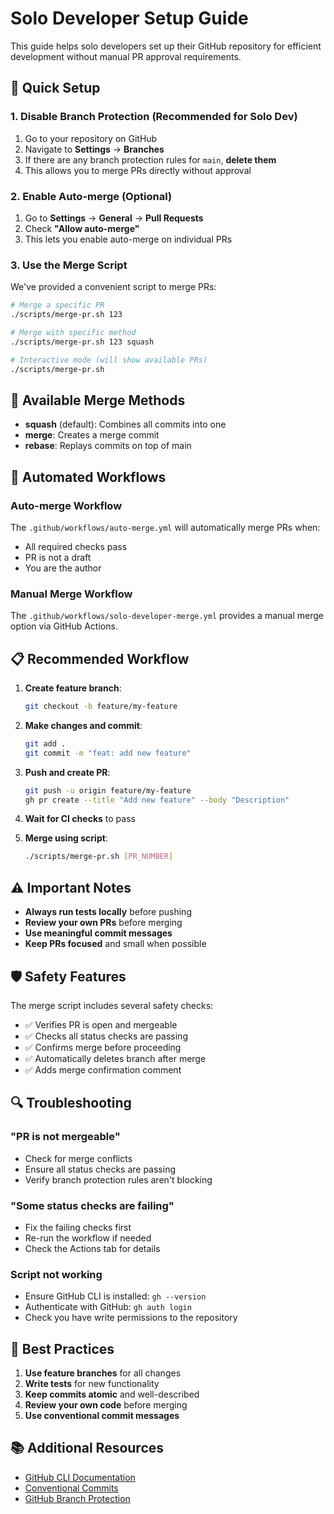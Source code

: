 # Solo Developer Setup Guide

This guide helps solo developers set up their GitHub repository for efficient development without manual PR approval requirements.

## 🚀 Quick Setup

### 1. Disable Branch Protection (Recommended for Solo Dev)

1. Go to your repository on GitHub
2. Navigate to **Settings** → **Branches**
3. If there are any branch protection rules for `main`, **delete them**
4. This allows you to merge PRs directly without approval

### 2. Enable Auto-merge (Optional)

1. Go to **Settings** → **General** → **Pull Requests**
2. Check **"Allow auto-merge"**
3. This lets you enable auto-merge on individual PRs

### 3. Use the Merge Script

We've provided a convenient script to merge PRs:

```bash
# Merge a specific PR
./scripts/merge-pr.sh 123

# Merge with specific method
./scripts/merge-pr.sh 123 squash

# Interactive mode (will show available PRs)
./scripts/merge-pr.sh
```

## 🔧 Available Merge Methods

- **squash** (default): Combines all commits into one
- **merge**: Creates a merge commit
- **rebase**: Replays commits on top of main

## 🤖 Automated Workflows

### Auto-merge Workflow
The `.github/workflows/auto-merge.yml` will automatically merge PRs when:
- All required checks pass
- PR is not a draft
- You are the author

### Manual Merge Workflow
The `.github/workflows/solo-developer-merge.yml` provides a manual merge option via GitHub Actions.

## 📋 Recommended Workflow

1. **Create feature branch**:
   ```bash
   git checkout -b feature/my-feature
   ```

2. **Make changes and commit**:
   ```bash
   git add .
   git commit -m "feat: add new feature"
   ```

3. **Push and create PR**:
   ```bash
   git push -u origin feature/my-feature
   gh pr create --title "Add new feature" --body "Description"
   ```

4. **Wait for CI checks** to pass

5. **Merge using script**:
   ```bash
   ./scripts/merge-pr.sh [PR_NUMBER]
   ```

## ⚠️ Important Notes

- **Always run tests locally** before pushing
- **Review your own PRs** before merging
- **Use meaningful commit messages**
- **Keep PRs focused** and small when possible

## 🛡️ Safety Features

The merge script includes several safety checks:
- ✅ Verifies PR is open and mergeable
- ✅ Checks all status checks are passing
- ✅ Confirms merge before proceeding
- ✅ Automatically deletes branch after merge
- ✅ Adds merge confirmation comment

## 🔍 Troubleshooting

### "PR is not mergeable"
- Check for merge conflicts
- Ensure all status checks are passing
- Verify branch protection rules aren't blocking

### "Some status checks are failing"
- Fix the failing checks first
- Re-run the workflow if needed
- Check the Actions tab for details

### Script not working
- Ensure GitHub CLI is installed: `gh --version`
- Authenticate with GitHub: `gh auth login`
- Check you have write permissions to the repository

## 🎯 Best Practices

1. **Use feature branches** for all changes
2. **Write tests** for new functionality
3. **Keep commits atomic** and well-described
4. **Review your own code** before merging
5. **Use conventional commit messages**

## 📚 Additional Resources

- [GitHub CLI Documentation](https://cli.github.com/)
- [Conventional Commits](https://www.conventionalcommits.org/)
- [GitHub Branch Protection](https://docs.github.com/en/repositories/configuring-branches-and-merges-in-your-repository/defining-the-mergeability-of-pull-requests/about-protected-branches)
